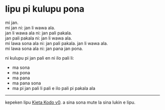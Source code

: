 # lipu pi kulupu pona

mi jan.  
mi jan ni: jan li wawa ala.  
jan li wawa ala ni: jan pali pakala.  
jan pali pakala ni: jan li wawa ala.  
mi lawa sona ala ni: jan pali pakala. jan li wawa ala.  
mi lawa sona ala ni: jan pana jan pona.

ni kulupu pi jan pali en ni ilo pali li:
- ma sona
- ma pona
- ma pana
- ma pana sona
- ma pi jan pali li pali e ilo pali pi pakala ala

---

kepeken lipu [Kieta Kodo v0](https://github.com/Xe/creators-code). a sina sona mute la sina lukin e lipu.
